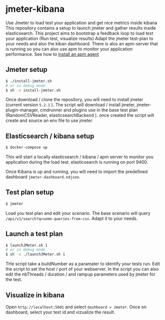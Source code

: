 # jmeter-kibana

Use Jmeter to load test your application and get nice metrics inside kibana
This repository contains a setup to launch jmeter and gather results inside elasticsearch.
This project aims to bootstrap a feedback loop to load test your application (Run test, visualize results)
Adapt the jmeter test-plan to your needs and also the kiban dashboard.
There is alos an apm-server that is running so you can also use apm to monitor your application performance.
See how to [install an apm agent](https://www.elastic.co/guide/en/apm/get-started/current/components.html)

## Jmeter setup

```bash
$ ./install-jmeter.sh
# or in debug mode
$ sh -x install-jmeter.sh
```

Once download / clone the repository, you will need to install jmeter (current version `5.2.1` ).
The script will download / install jmeter, jmeter-plugin-manager, cmdrunner and plugins use in the base test plan (RandomCSVReader, elasticsearchBackend ).
once created the script will create and source an env file to use jmeter.

## Elasticsearch / kibana setup

```bash
$ docker-compose up
```

This will start a locally elasticsearch / kibana / apm server to monitor you application during the load test. elasticsearch is running on port 9400.

Once Kibana is up and running, you will need to import the predefined dashboard `jmeter-dashboard.ndjson`.

## Test plan setup

```bash
$ jmeter
```

Load you test plan and edit your scenario. The base scenario will query `/api/v1/search?q=some-queries-from-csv`. Adapt it to your needs.

## Launch a test plan

```bash
$ launchJMeter.sh 1
# or in debug mode
$ sh -x ./launchJMeter.sh 1
```

THe script take a buildNumber as a paramater to identify your tests run. Edit the script to set
the host / port of your webserver. In the script you can also edit the nbThreads / duration / and rampup parameters used by jmeter for the test.

## Visualize in kibana

Open `http://localhost:5601` and select `dashboard > Jmeter`. Once on dashboard, select your test id and vizualize the result.
